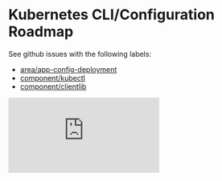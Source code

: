 <!-- BEGIN MUNGE: UNVERSIONED_WARNING -->


<!-- END MUNGE: UNVERSIONED_WARNING -->

# Kubernetes CLI/Configuration Roadmap

See github issues with the following labels:
* [area/app-config-deployment](https://github.com/kubernetes/kubernetes/labels/area/app-config-deployment)
* [component/kubectl](https://github.com/kubernetes/kubernetes/labels/component/kubectl)
* [component/clientlib](https://github.com/kubernetes/kubernetes/labels/component/clientlib)




<!-- BEGIN MUNGE: IS_VERSIONED -->
<!-- TAG IS_VERSIONED -->
<!-- END MUNGE: IS_VERSIONED -->


<!-- BEGIN MUNGE: GENERATED_ANALYTICS -->
[![Analytics](https://kubernetes-site.appspot.com/UA-36037335-10/GitHub/docs/devel/cli-roadmap.md?pixel)]()
<!-- END MUNGE: GENERATED_ANALYTICS -->
